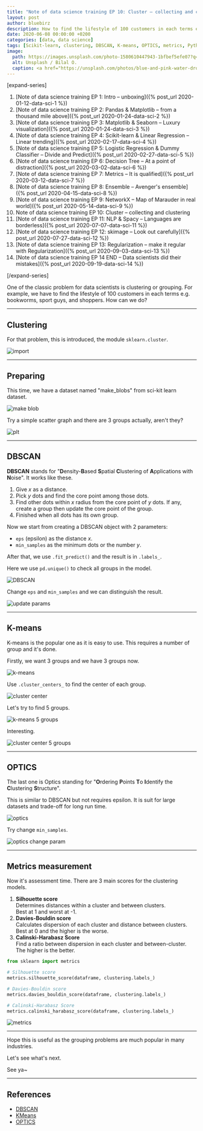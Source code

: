 ```yaml
---
title: "Note of data science training EP 10: Cluster – collecting and clustering"
layout: post
author: bluebirz
description: How to find the lifestyle of 100 customers in each terms e.g. bookworms, sport guys, and shoppers.
date: 2020-06-08 00:00:00 +0200
categories: [data, data science]
tags: [Scikit-learn, clustering, DBSCAN, K-means, OPTICS, metrics, Python]
image:
  path: https://images.unsplash.com/photo-1580610447943-1bfbef5efe07?q=80&w=2070&auto=format&fit=crop&ixlib=rb-4.0.3&ixid=M3wxMjA3fDB8MHxwaG90by1wYWdlfHx8fGVufDB8fHx8fA%3D%3D
  alt: Unsplash / Bilal O.
  caption: <a href="https://unsplash.com/photos/blue-and-pink-water-droplets-ljXekphwr40">Unsplash / Bilal O.</a>
---
```


[expand-series]

  1. [Note of data science training EP 1: Intro – unboxing]({% post_url 2020-01-12-data-sci-1 %})
  1. [Note of data science training EP 2: Pandas & Matplotlib – from a thousand mile above]({% post_url 2020-01-24-data-sci-2 %})
  1. [Note of data science training EP 3: Matplotlib & Seaborn – Luxury visualization]({% post_url 2020-01-24-data-sci-3 %})
  1. [Note of data science training EP 4: Scikit-learn & Linear Regression – Linear trending]({% post_url 2020-02-17-data-sci-4 %})
  1. [Note of data science training EP 5: Logistic Regression & Dummy Classifier – Divide and Predict]({% post_url 2020-02-27-data-sci-5 %})
  1. [Note of data science training EP 6: Decision Tree – At a point of distraction]({% post_url 2020-03-02-data-sci-6 %})
  1. [Note of data science training EP 7: Metrics – It is qualified]({% post_url 2020-03-12-data-sci-7 %})
  1. [Note of data science training EP 8: Ensemble – Avenger's ensemble]({% post_url 2020-04-15-data-sci-8 %})
  1. [Note of data science training EP 9: NetworkX – Map of Marauder in real world]({% post_url 2020-05-14-data-sci-9 %})
  1. Note of data science training EP 10: Cluster – collecting and clustering
  1. [Note of data science training EP 11: NLP & Spacy – Languages are borderless]({% post_url 2020-07-07-data-sci-11 %})
  1. [Note of data science training EP 12: skimage – Look out carefully]({% post_url 2020-07-27-data-sci-12 %})
  1. [Note of data science training EP 13: Regularization – make it regular with Regularization]({% post_url 2020-09-03-data-sci-13 %})
  1. [Note of data science training EP 14 END – Data scientists did their mistakes]({% post_url 2020-09-19-data-sci-14 %})

[/expand-series]

One of the classic problem for data scientists is clustering or grouping. For example, we have to find the lifestyle of 100 customers in each terms e.g. bookworms, sport guys, and shoppers. How can we do?

---

## Clustering

For that problem, this is introduced, the module `sklearn.cluster`.

![import](https://bluebirzdotnet.s3.ap-southeast-1.amazonaws.com/note-data-science-eps/ep-10/Screen-Shot-2020-06-06-at-20.49.47.png)

---

## Preparing

This time, we have a dataset named "make_blobs" from sci-kit learn dataset.

![make blob](https://bluebirzdotnet.s3.ap-southeast-1.amazonaws.com/note-data-science-eps/ep-10/Screen-Shot-2020-06-06-at-20.49.31.png)

Try a simple scatter graph and there are 3 groups actually, aren't they?

![plt](https://bluebirzdotnet.s3.ap-southeast-1.amazonaws.com/note-data-science-eps/ep-10/Screen-Shot-2020-06-06-at-20.49.39.png)

---

## DBSCAN

**DBSCAN** stands for "**D**ensity-**B**ased **S**patial **C**lustering of **A**pplications with **N**oise". It works like these.

1. Give _x_ as a distance.
1. Pick _y_ dots and find the core point among those dots.
1. Find other dots within _x_ radius from the core point of _y_ dots. If any, create a group then update the core point of the group.
1. Finished when all dots has its own group.

Now we start from creating a DBSCAN object with 2 parameters:

- `eps` (epsilon) as the distance _x_.
- `min_samples` as the minimum dots or the number _y_.

After that, we use `.fit_predict()` and the result is in `.labels_`.

Here we use `pd.unique()` to check all groups in the model.

![DBSCAN](https://bluebirzdotnet.s3.ap-southeast-1.amazonaws.com/note-data-science-eps/ep-10/Screen-Shot-2020-06-06-at-20.50.06.png)

Change `eps` and `min_samples` and we can distinguish the result.

![update params](https://bluebirzdotnet.s3.ap-southeast-1.amazonaws.com/note-data-science-eps/ep-10/Screen-Shot-2020-06-06-at-21.02.07.png)

---

## K-means

K-means is the popular one as it is easy to use. This requires a number of group and it's done.

Firstly, we want 3 groups and we have 3 groups now.

![k-means](https://bluebirzdotnet.s3.ap-southeast-1.amazonaws.com/note-data-science-eps/ep-10/Screen-Shot-2020-06-06-at-21.02.18.png)

Use `.cluster_centers_` to find the center of each group.

![cluster center](https://bluebirzdotnet.s3.ap-southeast-1.amazonaws.com/note-data-science-eps/ep-10/Screen-Shot-2020-06-06-at-21.02.52.png)

Let's try to find 5 groups.

![k-means 5 groups](https://bluebirzdotnet.s3.ap-southeast-1.amazonaws.com/note-data-science-eps/ep-10/Screen-Shot-2020-06-06-at-21.02.59.png)

Interesting.

![cluster center 5 groups](https://bluebirzdotnet.s3.ap-southeast-1.amazonaws.com/note-data-science-eps/ep-10/Screen-Shot-2020-06-06-at-21.03.07.png)

---

## OPTICS

The last one is Optics standing for "**O**rdering **P**oints **T**o **I**dentify the **C**lustering **S**tructure".

This is similar to DBSCAN but not requires epsilon. It is suit for large datasets and trade-off for long run time.

![optics](https://bluebirzdotnet.s3.ap-southeast-1.amazonaws.com/note-data-science-eps/ep-10/Screen-Shot-2020-06-06-at-21.03.14.png)

Try change `min_samples`.

![optics change param](https://bluebirzdotnet.s3.ap-southeast-1.amazonaws.com/note-data-science-eps/ep-10/Screen-Shot-2020-06-06-at-21.03.22.png)

---

## Metrics measurement

Now it's assessment time. There are 3 main scores for the clustering models.

1. **Silhouette score**  
  Determines distances within a cluster and between clusters.  
  Best at 1 and worst at -1.
1. **Davies-Bouldin score**  
  Calculates dispersion of each cluster and distance between clusters.  
  Best at 0 and the higher is the worse.
1. **Calinski-Harabasz Score**  
  Find a ratio between dispersion in each cluster and between-cluster.  
  The higher is the better.

```py
from sklearn import metrics

# Silhouette score
metrics.silhouette_score(dataframe, clustering.labels_)

# Davies-Bouldin score
metrics.davies_bouldin_score(dataframe, clustering.labels_)

# Calinski-Harabasz Score
metrics.calinski_harabasz_score(dataframe, clustering.labels_)
```

![metrics](https://bluebirzdotnet.s3.ap-southeast-1.amazonaws.com/note-data-science-eps/ep-10/Screen-Shot-2020-06-06-at-21.17.58.png)

---

Hope this is useful as the grouping problems are much popular in many industries.

Let's see what's next.

See ya~

---

## References

- [DBSCAN](https://scikit-learn.org/stable/modules/generated/sklearn.cluster.DBSCAN.html)
- [KMeans](https://scikit-learn.org/stable/modules/generated/sklearn.cluster.KMeans.html)
- [OPTICS](https://scikit-learn.org/stable/modules/generated/sklearn.cluster.OPTICS.html)
